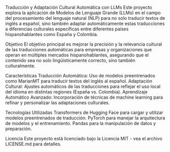 Traducción y Adaptación Cultural Automática con LLMs
Este proyecto explora la aplicación de Modelos de Lenguaje Grande (LLMs) en el campo del procesamiento del lenguaje natural (NLP) para no solo traducir textos de inglés a español, sino también adaptar automáticamente estas traducciones a diferencias culturales específicas entre diferentes países hispanohablantes como España y Colombia.

Objetivo
El objetivo principal es mejorar la precisión y la relevancia cultural de las traducciones automáticas para empresas y organizaciones que operan en múltiples mercados hispanohablantes, asegurando que el contenido sea no solo lingüísticamente correcto, sino también culturalmente.

Características
Traducción Automática: Uso de modelos preentrenados como MarianMT para traducir textos del inglés al español.
Adaptación Cultural: Ajustes automáticos de las traducciones para reflejar el uso local del idioma en distintas regiones (España vs. Colombia).
Aprendizaje Automático Avanzado: Incorporación de técnicas de machine learning para refinar y personalizar las adaptaciones culturales.


Tecnologías Utilizadas
Transformers de Hugging Face para cargar y utilizar modelos preentrenados de traducción.
PyTorch para manejar la arquitectura de modelos y el entrenamiento.
Pandas para la manipulación de datos y preparación.

Licencia
Este proyecto está licenciado bajo la Licencia MIT - vea el archivo LICENSE.md para detalles.
